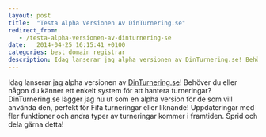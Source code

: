 ```yaml
---
layout: post
title:  "Testa Alpha Versionen Av DinTurnering.se"
redirect_from:
   - /testa-alpha-versionen-av-dinturnering-se
date:   2014-04-25 16:15:41 +0100
categories: best domain registrar
description: Idag lanserar jag alpha versionen av DinTurnering.se! Behöver du eller någon du känner ett enkel
---
```


Idag lanserar jag alpha versionen av [DinTurnering.se](http://dinturnering.se/ "DinTurnering")! <span class="userContent">Behöver du eller någon du känner ett enkelt system för att hantera turneringar? DinTurnering.se lägger jag nu ut som en alpha version för de som vill använda den, perfekt för Fifa turneringar eller liknande! Uppdateringar med fler funktioner och andra typer av turneringar kommer i framtiden. Sprid och dela gärna detta! </span>